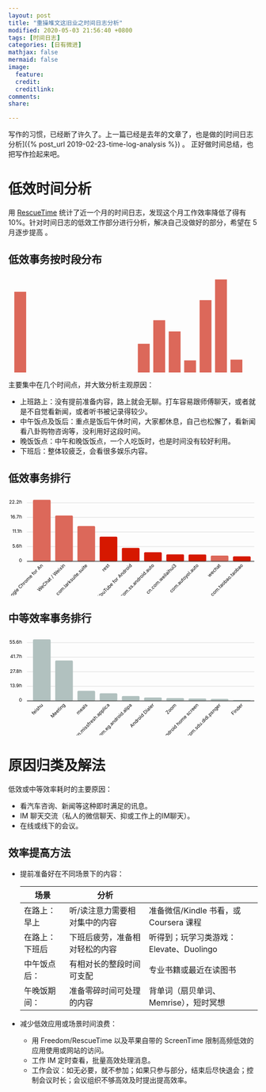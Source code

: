```yaml
---
layout: post
title: "重操堆文这旧业之时间日志分析"
modified: 2020-05-03 21:56:40 +0800
tags: [时间日志]
categories: [日有微进]
mathjax: false
mermaid: false
image:
  feature: 
  credit: 
  creditlink: 
comments: 
share: 

---
```


写作的习惯，已经断了许久了。上一篇已经是去年的文章了，也是做的[时间日志分析]({% post_url 2019-02-23-time-log-analysis %}) 。 正好做时间总结，也把写作捡起来吧。

# 低效时间分析

用 [RescueTime](https://www.rescuetime.com/ref/239221) 统计了近一个月的时间日志，发现这个月工作效率降低了得有 10%。针对时间日志的低效工作部分进行分析，解决自己没做好的部分，希望在 5 月逐步提高 。

## 低效事务按时段分布

<div class="chart-container browsebarchart" id="daily_patterns_chart" data-chart-id="rtcharthCH"><svg id="dashboard_spotlight_chart" width="767" height="300"><g transform="translate(9, 264)"><rect class="hour-background" height="9" y="0" x="3.1208333333333336" width="24.96666666666667"></rect><rect class="hour-background" height="9" y="0" x="34.329166666666666" width="24.96666666666667"></rect><rect class="hour-background" height="9" y="0" x="65.5375" width="24.96666666666667"></rect><rect class="hour-background" height="9" y="0" x="96.74583333333334" width="24.96666666666667"></rect><rect class="hour-background" height="9" y="0" x="127.95416666666667" width="24.96666666666667"></rect><rect class="hour-background" height="9" y="0" x="159.16250000000002" width="24.96666666666667"></rect><rect class="hour-background" height="9" y="0" x="190.37083333333334" width="24.96666666666667"></rect><rect class="hour-background" height="9" y="0" x="221.57916666666668" width="24.96666666666667"></rect><rect class="hour-background" height="9" y="0" x="252.7875" width="24.96666666666667"></rect><rect class="hour-background" height="9" y="0" x="283.99583333333334" width="24.96666666666667"></rect><rect class="hour-background" height="9" y="0" x="315.2041666666667" width="24.96666666666667"></rect><rect class="hour-background" height="9" y="0" x="346.41249999999997" width="24.96666666666667"></rect><rect class="hour-background" height="9" y="0" x="377.62083333333334" width="24.96666666666667"></rect><rect class="hour-background" height="9" y="0" x="408.82916666666665" width="24.96666666666667"></rect><rect class="hour-background" height="9" y="0" x="440.0375" width="24.96666666666667"></rect><rect class="hour-background" height="9" y="0" x="471.24583333333334" width="24.96666666666667"></rect><rect class="hour-background" height="9" y="0" x="502.45416666666665" width="24.96666666666667"></rect><rect class="hour-background" height="9" y="0" x="533.6625" width="24.96666666666667"></rect><rect class="hour-background" height="9" y="0" x="564.8708333333333" width="24.96666666666667"></rect><rect class="hour-background" height="9" y="0" x="596.0791666666665" width="24.96666666666667"></rect><rect class="hour-background" height="9" y="0" x="627.2875" width="24.96666666666667"></rect><rect class="hour-background" height="9" y="0" x="658.4958333333333" width="24.96666666666667"></rect><rect class="hour-background" height="9" y="0" x="689.7041666666665" width="24.96666666666667"></rect><rect class="hour-background" height="9" y="0" x="720.9125" width="24.96666666666667"></rect><text class="date-label" y="27" x="15.604166666666666" text-anchor="middle">0:00</text><text class="date-label" y="27" x="78.02083333333333" text-anchor="middle">2:00</text><text class="date-label" y="27" x="140.4375" text-anchor="middle">4:00</text><text class="date-label" y="27" x="202.85416666666666" text-anchor="middle">6:00</text><text class="date-label" y="27" x="265.2708333333333" text-anchor="middle">8:00</text><text class="date-label" y="27" x="327.68750000000006" text-anchor="middle">10:00</text><text class="date-label" y="27" x="390.1041666666667" text-anchor="middle">12:00</text><text class="date-label" y="27" x="452.52083333333337" text-anchor="middle">14:00</text><text class="date-label" y="27" x="514.9375" text-anchor="middle">16:00</text><text class="date-label" y="27" x="577.3541666666666" text-anchor="middle">18:00</text><text class="date-label" y="27" x="639.7708333333334" text-anchor="middle">20:00</text><text class="date-label" y="27" x="702.1874999999999" text-anchor="middle">22:00</text><text class="date-label" y="27" x="764.6041666666666" text-anchor="middle">24:00</text><g class="hour-bar-groups"><g class="hour-bar-group" transform="translate( 3.1208333333333336, 0 )"><rect x="0" y="-230.01258014771528" height="230.01258014771528" width="23.96666666666667" class="hour-bar hour-bar-7" style="fill: rgb(220, 104, 90);"></rect></g><g class="hour-bar-group" transform="translate( 34.329166666666666, 0 )"><rect x="0" y="-34.65262559857154" height="34.65262559857154" width="23.96666666666667" class="hour-bar hour-bar-7" style="fill: rgb(220, 104, 90);"></rect></g><g class="hour-bar-group" transform="translate( 190.37083333333334, 0 )"><rect x="0" y="-0.7933609284960637" height="0.7933609284960637" width="23.96666666666667" class="hour-bar hour-bar-7" style="fill: rgb(220, 104, 90);"></rect></g><g class="hour-bar-group" transform="translate( 221.57916666666668, 0 )"><rect x="0" y="-53.658793929064196" height="53.658793929064196" width="23.96666666666667" class="hour-bar hour-bar-7" style="fill: rgb(220, 104, 90);"></rect></g><g class="hour-bar-group" transform="translate( 252.7875, 0 )"><rect x="0" y="-125.00608716824932" height="125.00608716824932" width="23.96666666666667" class="hour-bar hour-bar-7" style="fill: rgb(220, 104, 90);"></rect></g><g class="hour-bar-group" transform="translate( 283.99583333333334, 0 )"><rect x="0" y="-172.62843925006086" height="172.62843925006086" width="23.96666666666667" class="hour-bar hour-bar-7" style="fill: rgb(220, 104, 90);"></rect></g><g class="hour-bar-group" transform="translate( 315.2041666666667, 0 )"><rect x="0" y="-149.91762032302572" height="149.91762032302572" width="23.96666666666667" class="hour-bar hour-bar-7" style="fill: rgb(220, 104, 90);"></rect></g><g class="hour-bar-group" transform="translate( 346.41249999999997, 0 )"><rect x="0" y="-91.42277412547682" height="91.42277412547682" width="23.96666666666667" class="hour-bar hour-bar-7" style="fill: rgb(220, 104, 90);"></rect></g><g class="hour-bar-group" transform="translate( 377.62083333333334, 0 )"><rect x="0" y="-213.19332846359873" height="213.19332846359873" width="23.96666666666667" class="hour-bar hour-bar-7" style="fill: rgb(220, 104, 90);"></rect></g><g class="hour-bar-group" transform="translate( 408.82916666666665, 0 )"><rect x="0" y="-255" height="255" width="23.96666666666667" class="hour-bar hour-bar-7" style="fill: rgb(220, 104, 90);"></rect></g><g class="hour-bar-group" transform="translate( 440.0375, 0 )"><rect x="0" y="-92.94740686632579" height="92.94740686632579" width="23.96666666666667" class="hour-bar hour-bar-7" style="fill: rgb(220, 104, 90);"></rect></g><g class="hour-bar-group" transform="translate( 471.24583333333334, 0 )"><rect x="0" y="-31.982793604415225" height="31.982793604415225" width="23.96666666666667" class="hour-bar hour-bar-7" style="fill: rgb(220, 104, 90);"></rect></g><g class="hour-bar-group" transform="translate( 502.45416666666665, 0 )"><rect x="0" y="-70.40215891567243" height="70.40215891567243" width="23.96666666666667" class="hour-bar hour-bar-7" style="fill: rgb(220, 104, 90);"></rect></g><g class="hour-bar-group" transform="translate( 533.6625, 0 )"><rect x="0" y="-92.59556854151448" height="92.59556854151448" width="23.96666666666667" class="hour-bar hour-bar-7" style="fill: rgb(220, 104, 90);"></rect></g><g class="hour-bar-group" transform="translate( 564.8708333333333, 0 )"><rect x="0" y="-130.62860157454753" height="130.62860157454753" width="23.96666666666667" class="hour-bar hour-bar-7" style="fill: rgb(220, 104, 90);"></rect></g><g class="hour-bar-group" transform="translate( 596.0791666666665, 0 )"><rect x="0" y="-122.69499228958688" height="122.69499228958688" width="23.96666666666667" class="hour-bar hour-bar-7" style="fill: rgb(220, 104, 90);"></rect></g><g class="hour-bar-group" transform="translate( 627.2875, 0 )"><rect x="0" y="-118.9351513675838" height="118.9351513675838" width="23.96666666666667" class="hour-bar hour-bar-7" style="fill: rgb(220, 104, 90);"></rect></g><g class="hour-bar-group" transform="translate( 658.4958333333333, 0 )"><rect x="0" y="-154.4639233828423" height="154.4639233828423" width="23.96666666666667" class="hour-bar hour-bar-7" style="fill: rgb(220, 104, 90);"></rect></g><g class="hour-bar-group" transform="translate( 689.7041666666665, 0 )"><rect x="0" y="-239.3811378946514" height="239.3811378946514" width="23.96666666666667" class="hour-bar hour-bar-7" style="fill: rgb(220, 104, 90);"></rect></g><g class="hour-bar-group" transform="translate( 720.9125, 0 )"><rect x="0" y="-235.7385764142521" height="235.7385764142521" width="23.96666666666667" class="hour-bar hour-bar-7" style="fill: rgb(220, 104, 90);"></rect></g></g><line class="spotlight-baseline" x1="0" y1="0" y2="0" x2="749" style="stroke-width: 2; stroke: rgb(68, 68, 68);"></line></g></svg></div>

主要集中在几个时间点，并大致分析主观原因：

- 上班路上：没有提前准备内容，路上就会无聊。打车容易跟师傅聊天，或者就是不自觉看新闻，或者听书被记录得较少。
- 中午饭点及饭后：重点是饭后午休时间，大家都休息，自己也松懈了，看新闻看八卦购物咨询等，没利用好这段时间。
- 晚饭饭点：中午和晚饭饭点，一个人吃饭时，也是时间没有较好利用。
- 下班后：整体较疲乏，会看很多娱乐内容。

## 低效事务排行

<svg width="100%" height="300" viewBox="0 0 735 300" preserveAspectRatio="none"><g transform="translate(70,18)"><g class="schedule-wrapper"></g><g class="label-wrapper"><text class="ylabel" x="-30" y="184" text-anchor="end">0</text><text class="ylabel" x="-30" y="140.90624741023123" text-anchor="end">5.6h</text><text class="ylabel" x="-30" y="97.81249482046243" text-anchor="end">11.1h</text><text class="ylabel" x="-30" y="54.718742230693636" text-anchor="end">16.7h</text><text class="ylabel" x="-30" y="11.624989640924866" text-anchor="end">22.2h</text><line class="yline" x1="-15" y1="181" y2="181" x2="655" stroke="#ccc"></line><line class="yline" x1="-15" y1="137.90624741023123" y2="137.90624741023123" x2="655" stroke="#ccc"></line><line class="yline" x1="-15" y1="94.81249482046243" y2="94.81249482046243" x2="655" stroke="#ccc"></line><line class="yline" x1="-15" y1="51.718742230693636" y2="51.718742230693636" x2="655" stroke="#ccc"></line><line class="yline" x1="-15" y1="8.624989640924866" y2="8.624989640924866" x2="655" stroke="#ccc"></line><text class="xlabel" x="38.75" y="192" text-anchor="end" transform="rotate(315, 39, 200)">Google Chrome for An</text><text class="xlabel" x="104.25" y="192" text-anchor="end" transform="rotate(315, 104, 200)">WeChat / Weixin</text><text class="xlabel" x="169.75" y="192" text-anchor="end" transform="rotate(315, 170, 200)">com.larksuite.suite</text><text class="xlabel" x="235.25" y="192" text-anchor="end" transform="rotate(315, 235, 200)">rest</text><text class="xlabel" x="300.75" y="192" text-anchor="end" transform="rotate(315, 301, 200)">YouTube for Android</text><text class="xlabel" x="366.25" y="192" text-anchor="end" transform="rotate(315, 366, 200)">com.ss.android.auto</text><text class="xlabel" x="431.75" y="192" text-anchor="end" transform="rotate(315, 432, 200)">cn.com.weilaihui3</text><text class="xlabel" x="497.25" y="192" text-anchor="end" transform="rotate(315, 497, 200)">com.autoyol.auto</text><text class="xlabel" x="562.75" y="192" text-anchor="end" transform="rotate(315, 563, 200)">wechat</text><text class="xlabel" x="628.25" y="192" text-anchor="end" transform="rotate(315, 628, 200)">com.taobao.taobao</text></g><g class="bar-wrapper"><g class="xbar" transform="translate(2.738095238095238, 182)" data-group-index="0"><rect y="-182" height="182" x="0" class="xbar-bar score-1 maximum-duration" width="52.02380952380952" rx="3" ry="3" style="fill: rgb(220, 104, 90);"></rect><rect y="-135.68068002888702" height="135.68068002888702" x="65.5" class="xbar-bar score-1" width="52.02380952380952" rx="3" ry="3" style="fill: rgb(220, 104, 90);"></rect><rect y="-104.9871547468242" height="104.9871547468242" x="131" class="xbar-bar score-1" width="52.02380952380952" rx="3" ry="3" style="fill: rgb(220, 104, 90);"></rect><rect y="-73.48777629133271" height="73.48777629133271" x="196.5" class="xbar-bar score-2" width="52.02380952380952" rx="3" ry="3" style="fill: rgb(214, 24, 0);"></rect><rect y="-40.30558679721075" height="40.30558679721075" x="262" class="xbar-bar score-2" width="52.02380952380952" rx="3" ry="3" style="fill: rgb(214, 24, 0);"></rect><rect y="-27.49812352753146" height="27.49812352753146" x="327.5" class="xbar-bar score-2" width="52.02380952380952" rx="3" ry="3" style="fill: rgb(214, 24, 0);"></rect><rect y="-21.309860655640662" height="21.309860655640662" x="393" class="xbar-bar score-2" width="52.02380952380952" rx="3" ry="3" style="fill: rgb(214, 24, 0);"></rect><rect y="-21.156877833946986" height="21.156877833946986" x="458.5" class="xbar-bar score-2" width="52.02380952380952" rx="3" ry="3" style="fill: rgb(214, 24, 0);"></rect><rect y="-17.644736997880827" height="17.644736997880827" x="524" class="xbar-bar score-1" width="52.02380952380952" rx="3" ry="3" style="fill: rgb(220, 104, 90);"></rect><rect y="-15.451264991061597" height="15.451264991061597" x="589.5" class="xbar-bar score-2" width="52.02380952380952" rx="3" ry="3" style="fill: rgb(214, 24, 0);"></rect></g></g><line class="ybaseline" x1="-15" y1="181" y2="181" x2="655" stroke-width="2" stroke="#444"></line></g></svg>

## 中等效率事务排行 

<svg width="100%" height="300" viewBox="0 0 735 300" preserveAspectRatio="none"><g transform="translate(70,18)"><g class="schedule-wrapper"></g><g class="label-wrapper"><text class="ylabel" x="-30" y="184" text-anchor="end">0</text><text class="ylabel" x="-30" y="141.14056951234446" text-anchor="end">13.9h</text><text class="ylabel" x="-30" y="98.28113902468891" text-anchor="end">27.8h</text><text class="ylabel" x="-30" y="55.42170853703337" text-anchor="end">41.7h</text><text class="ylabel" x="-30" y="12.562278049377824" text-anchor="end">55.6h</text><line class="yline" x1="-15" y1="181" y2="181" x2="655" stroke="#ccc"></line><line class="yline" x1="-15" y1="138.14056951234446" y2="138.14056951234446" x2="655" stroke="#ccc"></line><line class="yline" x1="-15" y1="95.28113902468891" y2="95.28113902468891" x2="655" stroke="#ccc"></line><line class="yline" x1="-15" y1="52.42170853703337" y2="52.42170853703337" x2="655" stroke="#ccc"></line><line class="yline" x1="-15" y1="9.562278049377824" y2="9.562278049377824" x2="655" stroke="#ccc"></line><text class="xlabel" x="38.75" y="192" text-anchor="end" transform="rotate(315, 39, 200)">feishu</text><text class="xlabel" x="104.25" y="192" text-anchor="end" transform="rotate(315, 104, 200)">Meeting</text><text class="xlabel" x="169.75" y="192" text-anchor="end" transform="rotate(315, 170, 200)">meals</text><text class="xlabel" x="235.25" y="192" text-anchor="end" transform="rotate(315, 235, 200)">cn.missfresh.applica</text><text class="xlabel" x="300.75" y="192" text-anchor="end" transform="rotate(315, 301, 200)">com.eg.android.alipa</text><text class="xlabel" x="366.25" y="192" text-anchor="end" transform="rotate(315, 366, 200)">Android Dialer</text><text class="xlabel" x="431.75" y="192" text-anchor="end" transform="rotate(315, 432, 200)">Zoom</text><text class="xlabel" x="497.25" y="192" text-anchor="end" transform="rotate(315, 497, 200)">Android home screen</text><text class="xlabel" x="562.75" y="192" text-anchor="end" transform="rotate(315, 563, 200)">com.sdu.didi.psnger</text><text class="xlabel" x="628.25" y="192" text-anchor="end" transform="rotate(315, 628, 200)">Finder</text></g><g class="bar-wrapper"><g class="xbar" transform="translate(2.738095238095238, 182)" data-group-index="0"><rect y="-182" height="182" x="0" class="xbar-bar score0 maximum-duration" width="52.02380952380952" rx="3" ry="3" style="fill: rgb(177, 193, 191);"></rect><rect y="-119.67553056207082" height="119.67553056207082" x="65.5" class="xbar-bar score0" width="52.02380952380952" rx="3" ry="3" style="fill: rgb(177, 193, 191);"></rect><rect y="-30.488484471698644" height="30.488484471698644" x="131" class="xbar-bar score0" width="52.02380952380952" rx="3" ry="3" style="fill: rgb(177, 193, 191);"></rect><rect y="-23.084089260651275" height="23.084089260651275" x="196.5" class="xbar-bar score0" width="52.02380952380952" rx="3" ry="3" style="fill: rgb(177, 193, 191);"></rect><rect y="-15.16880963819105" height="15.16880963819105" x="262" class="xbar-bar score0" width="52.02380952380952" rx="3" ry="3" style="fill: rgb(177, 193, 191);"></rect><rect y="-10.858865308352408" height="10.858865308352408" x="327.5" class="xbar-bar score0" width="52.02380952380952" rx="3" ry="3" style="fill: rgb(177, 193, 191);"></rect><rect y="-8.911332786993341" height="8.911332786993341" x="393" class="xbar-bar score0" width="52.02380952380952" rx="3" ry="3" style="fill: rgb(177, 193, 191);"></rect><rect y="-7.868134248923804" height="7.868134248923804" x="458.5" class="xbar-bar score0" width="52.02380952380952" rx="3" ry="3" style="fill: rgb(177, 193, 191);"></rect><rect y="-6.744359981537476" height="6.744359981537476" x="524" class="xbar-bar score0" width="52.02380952380952" rx="3" ry="3" style="fill: rgb(177, 193, 191);"></rect><rect y="-3.4990439050121984" height="3.4990439050121984" x="589.5" class="xbar-bar score0" width="52.02380952380952" rx="3" ry="3" style="fill: rgb(177, 193, 191);"></rect></g></g><line class="ybaseline" x1="-15" y1="181" y2="181" x2="655" stroke-width="2" stroke="#444"></line></g></svg>

#  原因归类及解法



低效或中等效率耗时的主要原因：

- 看汽车咨询、新闻等这种即时满足的讯息。
- IM 聊天交流（私人的微信聊天、抑或工作上的IM聊天）。
- 在线或线下的会议。

## 效率提高方法

- 提前准备好在不同场景下的内容：

  | 场景           | 分析                           |                                         |
  | -------------- | ------------------------------ | --------------------------------------- |
  | 在路上：早上   | 听/读注意力需要相对集中的内容  | 准备微信/Kindle 书看，或 Coursera 课程  |
  | 在路上：下班后 | 下班后疲劳，准备相对轻松的内容 | 听得到；玩学习类游戏：Elevate、Duolingo |
  | 中午饭点后：   | 有相对长的整段时间可支配       | 专业书籍或最近在读图书                  |
  | 午晚饭期间：   | 准备零碎时间可处理的内容       | 背单词（扇贝单词、Memrise），短时冥想   |

- 减少低效应用或场景时间浪费：

  - 用 Freedom/RescueTime 以及苹果自带的 ScreenTime 限制高频低效的应用使用或网站的访问。
  - 工作 IM 定时查看，批量高效处理消息。
  - 工作会议：如无必要，就不参加；如果只参与部分，结束后尽快退会；控制会议时长；会议组织不够高效及时提出提高效率。